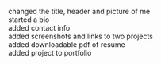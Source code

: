 changed the title, header and picture of me
</br>
started a bio
<br>
added contact info
<br>
added screenshots and links to two projects
</br>
added downloadable pdf of resume
<br>
added project to portfolio

